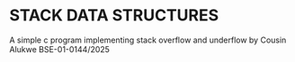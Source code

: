# STACK DATA STRUCTURES
A simple c program implementing stack overflow and underflow by Cousin Alukwe BSE-01-0144/2025
